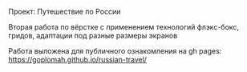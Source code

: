 Проект: Путешествие по России

Вторая работа по вёрстке с применением технологий флэкс-бокс, гридов, адаптации под разные размеры экранов

Работа выложена для публичного ознакомления на gh pages: https://goplomah.github.io/russian-travel/
